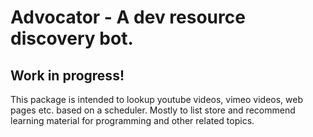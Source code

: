 # Advocator - A dev resource discovery bot. 

## Work in progress!

This package is intended to lookup youtube videos, vimeo videos, web pages etc. based on 
a scheduler. Mostly to list store and recommend learning material for programming and 
other related topics. 
